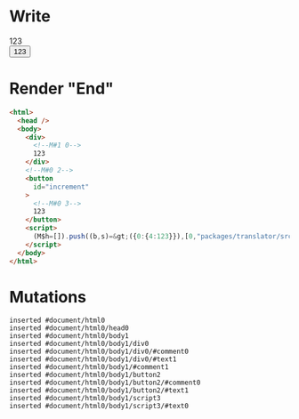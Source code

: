 # Write
  <div><!M#1 0>123</div><!M#0 2><button id=increment><!M#0 3>123</button><script>(M$h=[]).push((b,s)=>({0:{4:123}}),[0,"packages/translator/src/__tests__/fixtures/context-tag-reactive/template.marko_0_x",])</script>


# Render "End"
```html
<html>
  <head />
  <body>
    <div>
      <!--M#1 0-->
      123
    </div>
    <!--M#0 2-->
    <button
      id="increment"
    >
      <!--M#0 3-->
      123
    </button>
    <script>
      (M$h=[]).push((b,s)=&gt;({0:{4:123}}),[0,"packages/translator/src/__tests__/fixtures/context-tag-reactive/template.marko_0_x",])
    </script>
  </body>
</html>
```

# Mutations
```
inserted #document/html0
inserted #document/html0/head0
inserted #document/html0/body1
inserted #document/html0/body1/div0
inserted #document/html0/body1/div0/#comment0
inserted #document/html0/body1/div0/#text1
inserted #document/html0/body1/#comment1
inserted #document/html0/body1/button2
inserted #document/html0/body1/button2/#comment0
inserted #document/html0/body1/button2/#text1
inserted #document/html0/body1/script3
inserted #document/html0/body1/script3/#text0
```